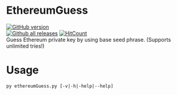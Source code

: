 # EthereumGuess
[![GitHub version](https://badge.fury.io/gh/HanzHaxors%2FDisposableEmailCLI.svg)](https://github.com/HanzHaxors/DisposableEmailCLI) 
<br/>[![Github all releases](https://img.shields.io/github/downloads/HanzHaxors/EthereumGuess/total.svg?style=flat-square)](https://GitHub.com/HanzHaxors/EthereumGuess/releases/)
[![HitCount](http://hits.dwyl.com/HanzHaxors/EthereumGuess.svg)](#)<br/>
Guess Ethereum private key by using base seed phrase. (Supports unlimited tries!)

# Usage
`py ethereumGuess.py [-v|-h|-help|--help]`
